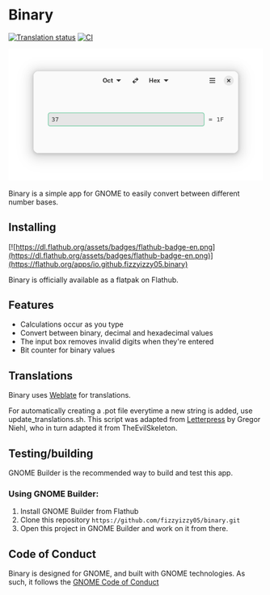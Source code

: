 # Binary

[![Translation status](https://hosted.weblate.org/widget/binary/binary-app/svg-badge.svg)](https://hosted.weblate.org/engage/binary/)
[![CI](https://github.com/fizzyizzy05/binary/actions/workflows/ci.yml/badge.svg)](https://github.com/fizzyizzy05/binary/actions/workflows/ci.yml)

![Image of Binary](img/binary-screenshot.png)

Binary is a simple app for GNOME to easily convert between different number bases. 
## Installing
[![https://dl.flathub.org/assets/badges/flathub-badge-en.png](https://dl.flathub.org/assets/badges/flathub-badge-en.png)](https://flathub.org/apps/io.github.fizzyizzy05.binary)

Binary is officially available as a flatpak on Flathub. 

## Features
- Calculations occur as you type
- Convert between binary, decimal and hexadecimal values
- The input box removes invalid digits when they're entered
- Bit counter for binary values

## Translations
Binary uses [Weblate](https://hosted.weblate.org/projects/binary/binary-app/) for translations.

For automatically creating a .pot file everytime a new string is added, use update_translations.sh. This script was adapted from [Letterpress](https://gitlab.gnome.org/World/Letterpress/-/tree/main) by Gregor Niehl, who in turn adapted it from TheEvilSkeleton.
  
## Testing/building
GNOME Builder is the recommended way to build and test this app.
### Using GNOME Builder:
1. Install GNOME Builder from Flathub
2. Clone this repository
```https://github.com/fizzyizzy05/binary.git```
3. Open this project in GNOME Builder and work on it from there.

## Code of Conduct
Binary is designed for GNOME, and built with GNOME technologies. As such, it follows the [GNOME Code of Conduct](https://wiki.gnome.org/Foundation/CodeOfConduct)

